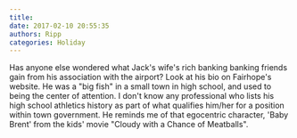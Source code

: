 ```yaml
---
title: 
date: 2017-02-10 20:55:35
authors: Ripp
categories: Holiday
---
```


 Has anyone else wondered what Jack's wife's rich banking banking friends gain from his association with the airport?  Look at his bio on Fairhope's website.  He was a "big fish" in a small town in high school, and used to being the center of attention.  I don't know any professional who lists his high school athletics history as part of what qualifies him/her for a position within town government. He reminds me of that egocentric character, 'Baby Brent' from the kids' movie "Cloudy with a Chance of Meatballs".